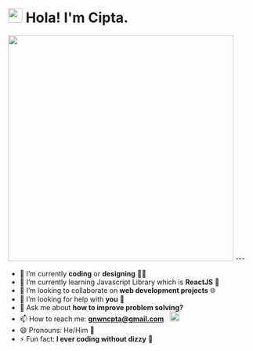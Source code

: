 # <img src="https://github.com/TheDudeThatCode/TheDudeThatCode/blob/master/Assets/Hi.gif" width="29px"> Hola! I'm Cipta.

<!--
**gnwncpta/gnwncpta** is a ✨ _special_ ✨ repository because its `README.md` (this file) appears on your GitHub profile.
-->

<img src="https://i.imgur.com/FcmUB15.png" width="460px">
---

- 🔭 I’m currently **coding** or **designing** 👨‍💻
- 🌱 I’m currently learning Javascript Library which is **ReactJS** 🧔
- 👯 I’m looking to collaborate on **web development projects** 🌐
- 🤔 I’m looking for help with **you** 💪
- 💬 Ask me about **how to improve problem solving?**
- 📫 How to reach me: **gnwncpta@gmail.com** &nbsp; <img src="https://github.com/TheDudeThatCode/TheDudeThatCode/blob/master/Assets/Gmail.svg" width="20px">
- 😄 Pronouns: He/Him 🧔
- ⚡ Fun fact: **I ever coding without dizzy** 🧔

